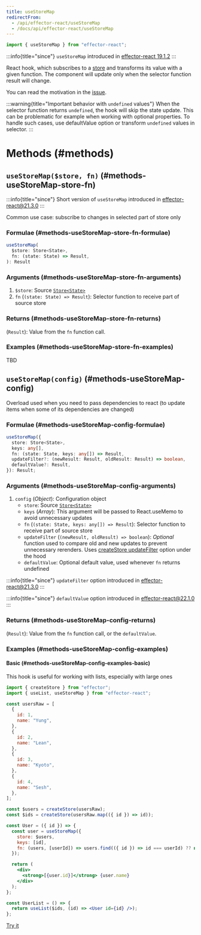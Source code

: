 ```yaml
---
title: useStoreMap
redirectFrom:
  - /api/effector-react/useStoreMap
  - /docs/api/effector-react/useStoreMap
---
```


```ts
import { useStoreMap } from "effector-react";
```

:::info{title="since"}
`useStoreMap` introduced in [effector-react 19.1.2](https://changelog.effector.dev/#effector-react-19-1-2)
:::

React hook, which subscribes to a [store](/en/api/effector/Store) and transforms its value with a given function. The component will update only when the selector function result will change.

You can read the motivation in the [issue](https://github.com/effector/effector/issues/118).

:::warning{title="Important behavior with `undefined` values"}
When the selector function returns `undefined`, the hook will skip the state update.
This can be problematic for example when working with optional properties. To handle such cases, use defaultValue option or transform `undefined` values in selector.
:::

# Methods (#methods)

## `useStoreMap($store, fn)` (#methods-useStoreMap-store-fn)

:::info{title="since"}
Short version of `useStoreMap` introduced in [effector-react@21.3.0](https://changelog.effector.dev/#effector-react-21-3-0)
:::

Common use case: subscribe to changes in selected part of store only

### Formulae (#methods-useStoreMap-store-fn-formulae)

```ts
useStoreMap(
  $store: Store<State>,
  fn: (state: State) => Result,
): Result
```

### Arguments (#methods-useStoreMap-store-fn-arguments)

1. `$store`: Source [`Store<State>`](/en/api/effector/Store)
2. `fn` (`(state: State) => Result`): Selector function to receive part of source store

### Returns (#methods-useStoreMap-store-fn-returns)

(`Result`): Value from the `fn` function call.

### Examples (#methods-useStoreMap-store-fn-examples)

TBD

## `useStoreMap(config)` (#methods-useStoreMap-config)

Overload used when you need to pass dependencies to react (to update items when some of its dependencies are changed)

### Formulae (#methods-useStoreMap-config-formulae)

```ts
useStoreMap({
  store: Store<State>,
  keys: any[],
  fn: (state: State, keys: any[]) => Result,
  updateFilter?: (newResult: Result, oldResult: Result) => boolean,
  defaultValue?: Result,
}): Result;
```

### Arguments (#methods-useStoreMap-config-arguments)

1. `config` (_Object_): Configuration object
   - `store`: Source [`Store<State>`](/en/api/effector/Store)
   - `keys` (_Array_): This argument will be passed to React.useMemo to avoid unnecessary updates
   - `fn` (`(state: State, keys: any[]) => Result`): Selector function to receive part of source store
   - `updateFilter` (`(newResult, oldResult) => boolean`): _Optional_ function used to compare old and new updates to prevent unnecessary rerenders. Uses [createStore updateFilter](/en/api/effector/createStore) option under the hood
   - `defaultValue`: Optional default value, used whenever `fn` returns undefined

:::info{title="since"}
`updateFilter` option introduced in [effector-react@21.3.0](https://changelog.effector.dev/#effector-react-21-3-0)
:::

:::info{title="since"}
`defaultValue` option introduced in [effector-react@22.1.0](https://changelog.effector.dev/#effector-react-22-1-0)
:::

### Returns (#methods-useStoreMap-config-returns)

(`Result`): Value from the `fn` function call, or the `defaultValue`.

### Examples (#methods-useStoreMap-config-examples)

#### Basic (#methods-useStoreMap-config-examples-basic)

This hook is useful for working with lists, especially with large ones

```jsx
import { createStore } from "effector";
import { useList, useStoreMap } from "effector-react";

const usersRaw = [
  {
    id: 1,
    name: "Yung",
  },
  {
    id: 2,
    name: "Lean",
  },
  {
    id: 3,
    name: "Kyoto",
  },
  {
    id: 4,
    name: "Sesh",
  },
];

const $users = createStore(usersRaw);
const $ids = createStore(usersRaw.map(({ id }) => id));

const User = ({ id }) => {
  const user = useStoreMap({
    store: $users,
    keys: [id],
    fn: (users, [userId]) => users.find(({ id }) => id === userId) ?? null,
  });

  return (
    <div>
      <strong>[{user.id}]</strong> {user.name}
    </div>
  );
};

const UserList = () => {
  return useList($ids, (id) => <User id={id} />);
};
```

[Try it](https://share.effector.dev/cAZWHCit)
